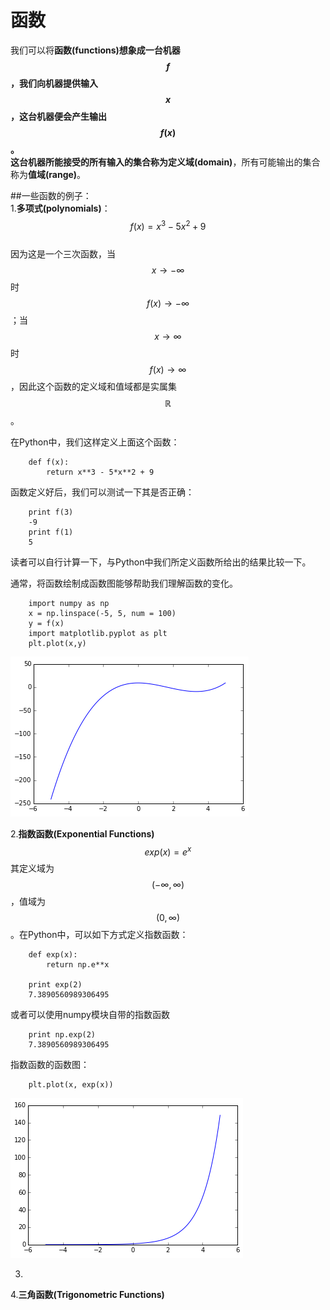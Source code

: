 # 函数
我们可以将**函数(functions)**想象成一台机器$$f$$，我们向机器提供输入$$x$$，这台机器便会产生输出$$f(x)$$。  
这台机器所能接受的所有输入的集合称为**定义域(domain)**，所有可能输出的集合称为**值域(range)**。  

##一些函数的例子：  
1.**多项式(polynomials)**：  
$$f(x)=x^3-5x^2+9$$  
因为这是一个三次函数，当$$x\rightarrow -\infty$$ 时 $$f(x)\rightarrow -\infty$$；当$$x\rightarrow \infty$$ 时$$f(x)\rightarrow \infty$$，因此这个函数的定义域和值域都是实属集$$\mathbb{R}$$。    

在Python中，我们这样定义上面这个函数：    
```
    def f(x):
        return x**3 - 5*x**2 + 9
```
函数定义好后，我们可以测试一下其是否正确：  
```
    print f(3)
    -9
    print f(1)
    5
```
读者可以自行计算一下，与Python中我们所定义函数所给出的结果比较一下。  

通常，将函数绘制成函数图能够帮助我们理解函数的变化。  
```
    import numpy as np
    x = np.linspace(-5, 5, num = 100)
    y = f(x)
    import matplotlib.pyplot as plt
    plt.plot(x,y)
```
![01-01 plot of a polynomial function](images/01-01.png)

2.**指数函数(Exponential Functions)**  
$$exp(x)=e^x$$
其定义域为$$(-\infty,\infty)$$，值域为$$(0,\infty)$$。在Python中，可以如下方式定义指数函数：  
```
    def exp(x):
        return np.e**x
    
    print exp(2)
    7.3890560989306495
```
或者可以使用numpy模块自带的指数函数  
```
    print np.exp(2)
    7.3890560989306495
```
指数函数的函数图：  
```
    plt.plot(x, exp(x))
```
![01-02 plot of a exponential function](images/01-02expfunction.png)


3.
4.**三角函数(Trigonometric Functions)** 


